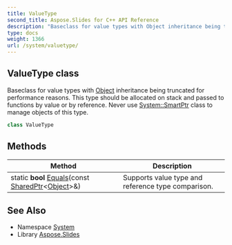 ```yaml
---
title: ValueType
second_title: Aspose.Slides for C++ API Reference
description: "Baseclass for value types with Object inheritance being truncated for performance reasons. This type should be allocated on stack and passed to functions by value or by reference. Never use System::SmartPtr class to manage objects of this type."
type: docs
weight: 1366
url: /system/valuetype/
---
```

## ValueType class


Baseclass for value types with [Object](../object/) inheritance being truncated for performance reasons. This type should be allocated on stack and passed to functions by value or by reference. Never use [System::SmartPtr](../smartptr/) class to manage objects of this type.

```cpp
class ValueType
```

## Methods

| Method | Description |
| --- | --- |
| static **bool** [Equals](./equals/)(const [SharedPtr](../sharedptr/)\<[Object](../object/)\>\&) | Supports value type and reference type comparison. |
## See Also

* Namespace [System](../)
* Library [Aspose.Slides](../../)